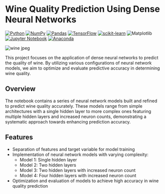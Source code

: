 # Wine Quality Prediction Using Dense Neural Networks

[![Python](https://img.shields.io/badge/python-3670A0?style=for-the-badge&logo=python&logoColor=ffdd54)](https://www.python.org)
[![NumPy](https://img.shields.io/badge/numpy-%23013243.svg?style=for-the-badge&logo=numpy&logoColor=white)](https://numpy.org)
[![Pandas](https://img.shields.io/badge/pandas-%23150458.svg?style=for-the-badge&logo=pandas&logoColor=white)](https://pandas.pydata.org) 
[![TensorFlow](https://img.shields.io/badge/TensorFlow-%23FF6F00.svg?style=for-the-badge&logo=TensorFlow&logoColor=white)](https://www.tensorflow.org)
[![scikit-learn](https://img.shields.io/badge/scikit--learn-%23F7931E.svg?style=for-the-badge&logo=scikit-learn&logoColor=white)](https://scikit-learn.org/stable)
![Matplotlib](https://img.shields.io/badge/Matplotlib-%23ffffff.svg?style=for-the-badge&logo=Matplotlib&logoColor=black)
[![Jupyter Notebook](https://img.shields.io/badge/jupyter-%23FA0F00.svg?style=for-the-badge&logo=jupyter&logoColor=white)](https://jupyter.org/)
[![Anaconda](https://img.shields.io/badge/Anaconda-%2344A833.svg?style=for-the-badge&logo=anaconda&logoColor=white)](https://www.anaconda.com)

![wine jpeg](https://github.com/ViswanathRajuIndukuri/Wine-Quality-Prediction-Using-Dense-Neural-Networks/assets/144731305/64aa1a64-ec59-4944-a5f4-445ed02e1a1e)


This project focuses on the application of dense neural networks to predict the quality of wine. By utilizing various configurations of neural network models, we aim to optimize and evaluate predictive accuracy in determining wine quality.

## Overview

The notebook contains a series of neural network models built and refined to predict wine quality accurately. These models range from simple architectures with a single hidden layer to more complex ones featuring multiple hidden layers and increased neuron counts, demonstrating a systematic approach towards enhancing prediction accuracy.

## Features

- Separation of features and target variable for model training
- Implementation of neural network models with varying complexity:
  - Model 1: Single hidden layer
  - Model 2: Two hidden layers
  - Model 3: Two hidden layers with increased neuron count
  - Model 4: Four hidden layers with increased neuron count
- Optimization and evaluation of models to achieve high accuracy in wine quality prediction
